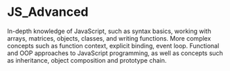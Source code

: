 # JS_Advanced

In-depth knowledge of JavaScript, such as syntax basics, working with arrays, matrices, objects, classes, and writing functions.
More complex concepts such as function context, explicit binding, event loop. Functional and OOP approaches to JavaScript programming,
as well as concepts such as inheritance, object composition and prototype chain. 
